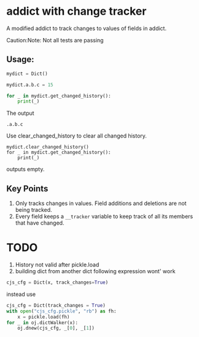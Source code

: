 # addict with change tracker

A modified addict to track changes to values of fields in addict. 

Caution:Note: Not all tests are passing

## Usage:

```python
mydict = Dict()

mydict.a.b.c = 15

for _ in mydict.get_changed_history():
    print(_) 
```
The output
```
.a.b.c
```

Use clear_changed_history to clear all changed history.

```
mydict.clear_changed_history()
for _ in mydict.get_changed_history():
    print(_)
```
outputs empty. 

## Key Points

1. Only tracks changes in values. Field additions and deletions are not being tracked. 
2. Every field keeps a `__tracker` variable to keep track of all its members that have changed. 


# TODO
1. History not valid after
pickle.load
2. building dict from another dict
following expression wont' work
```python
cjs_cfg = Dict(x, track_changes=True)
```

instead use
```python 
cjs_cfg = Dict(track_changes = True)
with open("cjs_cfg.pickle", "rb") as fh:
    x = pickle.load(fh)
for _ in oj.dictWalker(x):
    oj.dnew(cjs_cfg, _[0], _[1])

```
